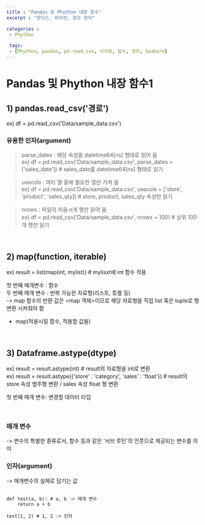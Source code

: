 ```yaml
---
title : "Pandas 및 Phython 내장 함수"
excerpt : "판다스, 파이썬, 함수 정리"

categories :
 - Phython

 tags:
 - [Phython, pandas, pd.read_csv, 시각화, 함수, 정리, Seaborn]
---
```


Pandas 및 Phython 내장 함수1
===========================  


## 1) pandas.read_csv('경로')
ex) df = pd.read_csv('Data/sample_data.csv')

### 유용한 인자(argument)  
> parse_dates : 해당 속성을 datetime64[ns] 형태로 읽어 옴    
ex) df = pd.read_csv('Data/sample_data.csv',
                    parse_dates = ['sales_date']) # sales_date를 datetime64[ns] 형태로 읽기

> usecols : 여러 열 중에 필요한 열만 가져 옴    
ex) df = pd.read_csv('Data/sample_data.csv',
                    usecols = ['store', 'product', 'sales_qty])  # store, product, sales_qty 속성만 읽기    

> nrows : 파일의 처음 n개 행만 읽어 옴  
ex) df = pd.read_csv('Data/sample_data.csv',
                    nrows = 100) # 상위 100개 행만 읽기  

<br/>

## 2) map(function, iterable)    
ex) result = list(map(int, mylist))  # mylisxt에 int 함수 적용  

첫 번째 매개변수 : 함수  
두 번째 매개 변수 : 반복 가능한 자료형(리스트, 튜플 등)   
-> map 함수의 반환 값은 <map 객체>이므로 해당 자료형을 직접 list 혹은 tuple로 형 변환 시켜줘야 함  

* map(적용시킬 함수, 적용할 값들)

<br/>

## 3) Dataframe.astype(dtype)  
ex) result = result.astype(int) # result의 자료형을 int로 변환      
ex) result = result.astype({'store' : 'category', 'sales' : 'float'}) # result의 store 속성 범주형 변환 / sales 속성 float 형 변환    

첫 번째 매개 변수: 변경할 데이터 타입  

<br/>


### 매개 변수 
-> 변수의 특별한 종류로서, 함수 등과 같은 '서브 루틴'의 인풋으로 제공되는 변수를 의미  

### 인자(argument)   
-> 매개변수의 실제로 담기는 값

<pre>
<code>
def test(a, b): # a, b -> 매개 변수
    return a + b

test(1, 2) # 1, 2 -> 인자
</pre>
</code>
